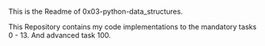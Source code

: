This is the Readme of 0x03-python-data_structures.

This Repository contains my code implementations to the mandatory tasks 0 - 13.
And advanced task 100.

